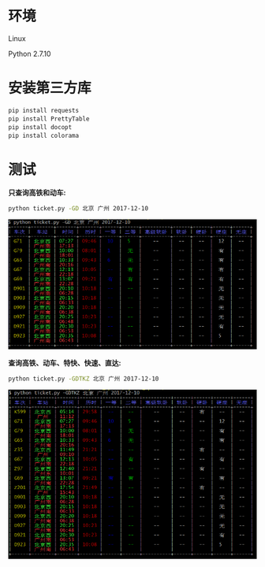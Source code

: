 # 环境
Linux

Python 2.7.10

# 安装第三方库
```bash
pip install requests
pip install PrettyTable
pip install docopt
pip install colorama
```
# 测试
 
**只查询高铁和动车:**
```bash
python ticket.py -GD 北京 广州 2017-12-10
```
![](test2.PNG)

**查询高铁、动车、特快、快速、直达:**
``` bash
python ticket.py -GDTKZ 北京 广州 2017-12-10
```
![](test.PNG)
